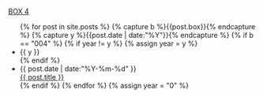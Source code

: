 [BOX 4](/blog4/index.html)

<ul class="listing">
{% for post in site.posts %}
  {% capture b %}{{post.box}}{% endcapture %}
  {% capture y %}{{post.date | date:"%Y"}}{% endcapture %}
  {% if b == "004" %}
    {% if year != y %}
      {% assign year = y %}
      <li class="listing-seperator">{{ y }}</li>
    {% endif %}
    <li class="listing-item">
      <time datetime="{{ post.date | date:"%Y-%m-%d" }}">{{ post.date | date:"%Y-%m-%d" }}</time> <br/>
      <a href="{{ site.url }}{{ post.url }}" title="{{ post.title }}">{{ post.title }}</a>
    </li>
  {% endif %}
{% endfor %}
{% assign year = "0" %}
</ul>